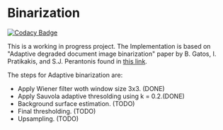 # Binarization

[![Codacy Badge](https://api.codacy.com/project/badge/Grade/dbfb9289ceeb4900af253ea6176e0a76)](https://www.codacy.com/app/Samir55/Binarization?utm_source=github.com&utm_medium=referral&utm_content=Samir55/Binarization&utm_campaign=badger)

This is a working in progress project. The Implementation is based on "Adaptive degraded document image binarization" paper by  B. Gatos, I. Pratikakis, and S.J. Perantonis found in [this link](http://users.iit.demokritos.gr/~bgat/PatRec2006.pdf).

The steps for Adaptive binarization are:
* Apply Wiener filter woth window size 3x3. (DONE)
* Apply Sauvola adaptive thresolding using k = 0.2.(DONE)
* Background surface estimation. (TODO)
* Final thresholding. (TODO)
* Upsampling. (TODO)
